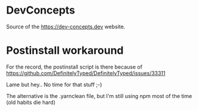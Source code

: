 # DevConcepts

Source of the https://dev-concepts.dev website.

# Postinstall workaround

For the record, the postinstall script is there because of https://github.com/DefinitelyTyped/DefinitelyTyped/issues/33311

Lame but hey.. No time for that stuff ;-)

The alternative is the .yarnclean file, but I'm still using npm most of the time (old habits die hard)
